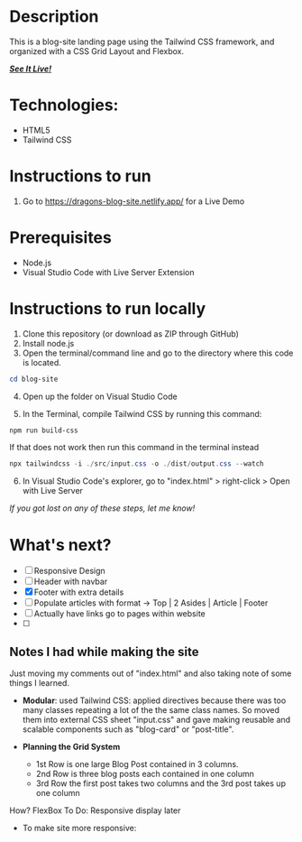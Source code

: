 # Description

This is a blog-site landing page using the Tailwind CSS framework,
and organized with a CSS Grid Layout and Flexbox.

<a href="https://dragons-blog-site.netlify.app/">***See It Live!***</a>

# Technologies:
- HTML5
- Tailwind CSS

# Instructions to run

1. Go to https://dragons-blog-site.netlify.app/ for a Live Demo

# Prerequisites
- Node.js
- Visual Studio Code with Live Server Extension

# Instructions to run locally

1. Clone this repository (or download as ZIP through GitHub)
2. Install node.js
3. Open the terminal/command line and go to the directory where this code is 
located.

```powershell
cd blog-site
```

4. Open up the folder on Visual Studio Code

5. In the Terminal, compile Tailwind CSS by running this command: 

```powershell
npm run build-css
```

If that does not work then run this command in the terminal instead

```powershell
npx tailwindcss -i ./src/input.css -o ./dist/output.css --watch
```

6. In Visual Studio Code's explorer, go to "index.html" > right-click > 
Open with Live Server


*If you got lost on any of these steps, let me know!*

# What's next?

- [ ] Responsive Design
- [ ] Header with navbar
- [x] Footer with extra details
- [ ] Populate articles with format -> Top | 2 Asides | Article | Footer
- [ ] Actually have links go to pages within website
- [ ] 


## Notes I had while making the site

Just moving my comments out of "index.html" and also taking note of some things
I learned. 

- **Modular**: used Tailwind CSS: applied directives because there was too many classes repeating a lot of the the same class names. So moved them into external CSS sheet "input.css" and gave making reusable and scalable components such as "blog-card" or "post-title".

- **Planning the Grid System**
  - 1st Row is one large Blog Post contained in 3 columns.
  - 2nd Row is three blog posts each contained in one column
  - 3rd Row the first post takes two columns and the 3rd post takes up one column
    
How? FlexBox
  To Do: Responsive display later

- To make site more responsive:

  